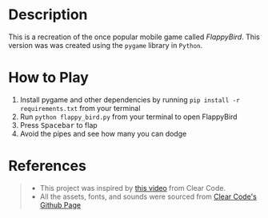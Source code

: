 # Description
This is a recreation of the once popular mobile game called *FlappyBird*. This version was was created using the `pygame` library in `Python`.

# How to Play
1. Install pygame and other dependencies by running `pip install -r requirements.txt` from your terminal
2. Run `python flappy_bird.py` from your terminal to open FlappyBird
3. Press <kbd>Spacebar</kbd> to flap
4. Avoid the pipes and see how many you can dodge

# References
> * This project was inspired by [this video](https://www.youtube.com/watch?v=UZg49z76cLw) from Clear Code.
> * All the assets, fonts, and sounds were sourced from [Clear Code's Github Page](https://github.com/clear-code-projects/FlappyBird_Python)

